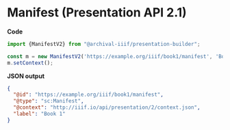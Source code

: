 # Manifest (Presentation API 2.1)

**Code**

```typescript
import {ManifestV2} from "@archival-iiif/presentation-builder";

const m = new ManifestV2('https://example.org/iiif/book1/manifest', 'Book 1');
m.setContext();
```

**JSON output**

```json
{
  "@id": "https://example.org/iiif/book1/manifest",
  "@type": "sc:Manifest",
  "@context": "http://iiif.io/api/presentation/2/context.json",
  "label": "Book 1"
}
```
